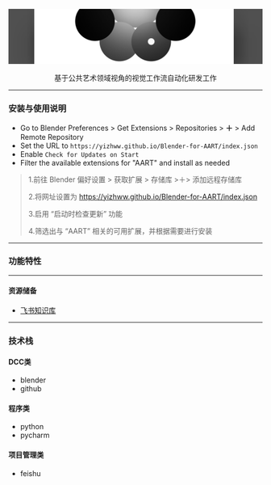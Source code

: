 ![公共艺术平台](list/fy.png)
<p align="center">
基于公共艺术领域视角的视觉工作流自动化研发工作

___
### 安装与使用说明
- Go to Blender Preferences > Get Extensions > Repositories > **＋** > Add Remote Repository
- Set the URL to `https://yizhww.github.io/Blender-for-AART/index.json`
- Enable `Check for Updates on Start`
- Filter the available extensions for "AART" and install as needed

> 1.前往 Blender 偏好设置 > 获取扩展 > 存储库 >＋> 添加远程存储库
>
> 2.将网址设置为 https://yizhww.github.io/Blender-for-AART/index.json
> 
> 3.启用 “启动时检查更新” 功能
>
> 4.筛选出与 “AART” 相关的可用扩展，并根据需要进行安装
___
### 功能特性
___
#### 资源储备
- [飞书知识库](https://lcnz16b10gl2.feishu.cn/wiki/Vgy5wDCPjixUwRk3SMNc3fEonPc)
___
### 技术栈
#### DCC类
- blender<br>
- github<br>
#### 程序类
- python
- pycharm
#### 项目管理类
- feishu